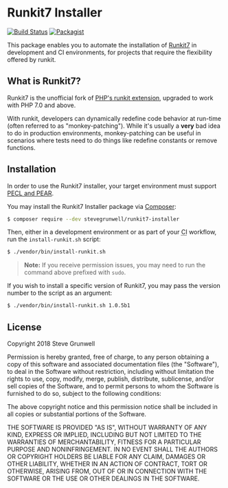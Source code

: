 # Runkit7 Installer

[![Build Status](https://travis-ci.org/stevegrunwell/runkit7-installer.svg?branch=develop)](https://travis-ci.org/stevegrunwell/runkit7-installer)
[![Packagist](https://img.shields.io/packagist/v/stevegrunwell/runkit7-installer.svg)](https://packagist.org/packages/stevegrunwell/runkit7-installer)


This package enables you to automate the installation of [Runkit7](https://github.com/runkit7/runkit7) in development and CI environments, for projects that require the flexibility offered by runkit.

## What is Runkit7?

Runkit7 is the unofficial fork of [PHP's runkit extension](http://php.net/manual/en/book.runkit.php), upgraded to work with PHP 7.0 and above.

With runkit, developers can dynamically redefine code behavior at run-time (often referred to as "monkey-patching"). While it's usually a **very** bad idea to do in production environments, monkey-patching can be useful in scenarios where tests need to do things like redefine constants or remove functions.

## Installation

In order to use the Runkit7 installer, your target environment must support [PECL and PEAR](https://pear.php.net/manual/en/installation.php).

You may install the Runkit7 Installer package via [Composer](https://getcomposer.org):

```sh
$ composer require --dev stevegrunwell/runkit7-installer
```

Then, either in a development environment or as part of your <abbr title="Continuous Integration">CI</abbr> workflow, run the `install-runkit.sh` script:

```sh
$ ./vendor/bin/install-runkit.sh
```

> **Note:** If you receive permission issues, you may need to run the command above prefixed with `sudo`.

If you wish to install a specific version of Runkit7, you may pass the version number to the script as an argument:

```sh
$ ./vendor/bin/install-runkit.sh 1.0.5b1
```

## License

Copyright 2018 Steve Grunwell

Permission is hereby granted, free of charge, to any person obtaining a copy of this software and associated documentation files (the "Software"), to deal in the Software without restriction, including without limitation the rights to use, copy, modify, merge, publish, distribute, sublicense, and/or sell copies of the Software, and to permit persons to whom the Software is furnished to do so, subject to the following conditions:

The above copyright notice and this permission notice shall be included in all copies or substantial portions of the Software.

THE SOFTWARE IS PROVIDED "AS IS", WITHOUT WARRANTY OF ANY KIND, EXPRESS OR IMPLIED, INCLUDING BUT NOT LIMITED TO THE WARRANTIES OF MERCHANTABILITY, FITNESS FOR A PARTICULAR PURPOSE AND NONINFRINGEMENT. IN NO EVENT SHALL THE AUTHORS OR COPYRIGHT HOLDERS BE LIABLE FOR ANY CLAIM, DAMAGES OR OTHER LIABILITY, WHETHER IN AN ACTION OF CONTRACT, TORT OR OTHERWISE, ARISING FROM, OUT OF OR IN CONNECTION WITH THE SOFTWARE OR THE USE OR OTHER DEALINGS IN THE SOFTWARE.
